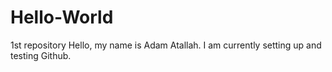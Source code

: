 # Hello-World
1st repository
Hello, my name is Adam Atallah. I am currently setting up and testing Github.
